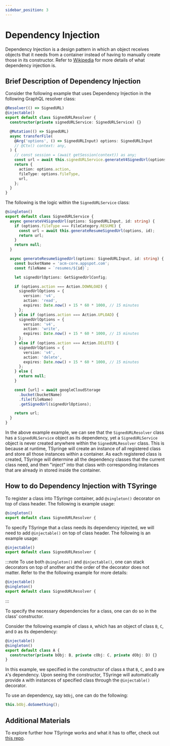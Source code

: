 ```yaml
---
sidebar_position: 3
---
```


# Dependency Injection

Dependency Injection is a design pattern in which an object receives objects that it needs from a container instead of having to manually create those in its constructor. Refer to [Wikipedia](https://en.wikipedia.org/wiki/Dependency_injection) for more details of what dependency injection is.

## Brief Description of Dependency Injection

Consider the following example that uses Dependency Injection in the following GraphQL resolver class:

```ts
@Resolver(() => SignedURL)
@injectable()
export default class SignedURLResolver {
  constructor(private signedURLService: SignedURLService) {}

  @Mutation(() => SignedURL)
  async transferFile(
    @Arg('options', () => SignedURLInput) options: SignedURLInput
    // @Ctx() context: any,
  ) {
    // const session = (await getSession(context)) as any;
    const url = await this.signedURLService.generateV4SignedUrl(options, session?.id);
    return {
      action: options.action,
      fileType: options.fileType,
      url,
    };
  }
}
```

The following is the logic within the `SignedURLService` class:

```ts
@singleton()
export default class SignedURLService {
  async generateV4SignedUrl(options: SignedURLInput, id: string) {
    if (options.fileType === FileCategory.RESUME) {
      const url = await this.generateResumeSignedUrl(options, id);
      return url;
    }
    return null;
  }

  async generateResumeSignedUrl(options: SignedURLInput, id: string) {
    const bucketName = 'acm-core.appspot.com';
    const fileName = `resumes/${id}`;

    let signedUrlOptions: GetSignedUrlConfig;

    if (options.action === Action.DOWNLOAD) {
      signedUrlOptions = {
        version: 'v4',
        action: 'read',
        expires: Date.now() + 15 * 60 * 1000, // 15 minutes
      };
    } else if (options.action === Action.UPLOAD) {
      signedUrlOptions = {
        version: 'v4',
        action: 'write',
        expires: Date.now() + 15 * 60 * 1000, // 15 minutes
      };
    } else if (options.action === Action.DELETE) {
      signedUrlOptions = {
        version: 'v4',
        action: 'delete',
        expires: Date.now() + 15 * 60 * 1000, // 15 minutes
      };
    } else {
      return null;
    }

    const [url] = await googleCloudStorage
      .bucket(bucketName)
      .file(fileName)
      .getSignedUrl(signedUrlOptions);

    return url;
  }
}
```

In the above example example, we can see that the `SignedURLResolver` class has a `SignedURLService` object as its dependency, yet a `SignedURLService` object is never created anywhere within the `SignedURLResolver` class. This is because at runtime, TSyringe will create an instance of all registered class and store all those instances within a container. As each registered class is created, TSyringe will determine all the dependency classes that the current class need, and then "inject" into that class with corresponding instances that are already in stored inside the container.

## How to do Dependency Injection with TSyringe

To register a class into TSyringe container, add `@singleton()` decorator on top of class header. The following is example usage:

```ts
@singleton()
export default class SignedURLResolver {
```

To specify TSyringe that a class needs its dependency injected, we will need to add `@injectable()` on top of class header. The following is an example usage:

```ts
@injectable()
export default class SignedURLResolver {
```

:::note
To use both `@singleton()` and `@injectable()`, one can stack decorators on top of another and the order of the decorator does not matter. Refer to the the following example for more details:

```ts
@injectable()
@singleton()
export default class SignedURLResolver {
```

:::

To specify the necessary dependencies for a class, one can do so in the class' constructor.

Consider the following example of class `A`, which has an object of class `B`, `C`, and `D` as its dependency:

```ts
@injectable()
@singleton()
export default class A {
  constructor(private bObj: B, private cObj: C, private dObj: D) {}
}
```

In this example, we specified in the constructor of class `A` that `B`, `C`, and `D` are `A`'s dependency. Upon seeing the constructor, TSyringe will automatically provide `A` with instances of specified class through the `@injectable()` decorator.

To use an dependency, say `bObj`, one can do the following:

```ts
this.bObj.doSomething();
```

## Additional Materials

To explore further how TSyringe works and what it has to offer, check out [this repo](https://github.com/microsoft/tsyringe).
